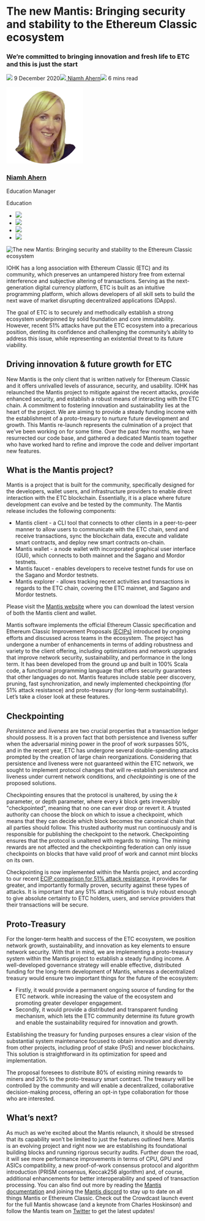 # The new Mantis: Bringing security and stability to the Ethereum Classic ecosystem
### **We’re committed to bringing innovation and fresh life to ETC and this is just the start**
![](img/2020-12-09-the-new-mantis-bringing-security-and-stability-to-the-ethereum-classic-ecosystem-1.002.png) 9 December 2020![](img/2020-12-09-the-new-mantis-bringing-security-and-stability-to-the-ethereum-classic-ecosystem-1.002.png)[ Niamh Ahern](tmp//en/blog/authors/niamh-ahern/page-1/)![](img/2020-12-09-the-new-mantis-bringing-security-and-stability-to-the-ethereum-classic-ecosystem-1.003.png) 6 mins read

![Niamh Ahern](img/2020-12-09-the-new-mantis-bringing-security-and-stability-to-the-ethereum-classic-ecosystem-1.004.png)[](tmp//en/blog/authors/niamh-ahern/page-1/)
### [**Niamh Ahern**](tmp//en/blog/authors/niamh-ahern/page-1/)
Education Manager

Education

- ![](img/2020-12-09-the-new-mantis-bringing-security-and-stability-to-the-ethereum-classic-ecosystem-1.005.png)[](mailto:niamh.ahern@iohk.io "Email")
- ![](img/2020-12-09-the-new-mantis-bringing-security-and-stability-to-the-ethereum-classic-ecosystem-1.006.png)[](https://www.linkedin.com/in/niamh-ahern-67849949/ "LinkedIn")
- ![](img/2020-12-09-the-new-mantis-bringing-security-and-stability-to-the-ethereum-classic-ecosystem-1.007.png)[](https://twitter.com/nahern_iohk?lang=en "Twitter")
- ![](img/2020-12-09-the-new-mantis-bringing-security-and-stability-to-the-ethereum-classic-ecosystem-1.008.png)[](https://github.com/nahern "GitHub")

![The new Mantis: Bringing security and stability to the Ethereum Classic ecosystem](img/2020-12-09-the-new-mantis-bringing-security-and-stability-to-the-ethereum-classic-ecosystem-1.009.png)

IOHK has a long association with Ethereum Classic (ETC) and its community, which preserves an untampered history free from external interference and subjective altering of transactions. Serving as the next-generation digital currency platform, ETC is built as an intuitive programming platform, which allows developers of all skill sets to build the next wave of market disrupting decentralized applications (DApps). 

The goal of ETC is to securely and methodically establish a strong ecosystem underpinned by solid foundation and core immutability. However, recent 51% attacks have put the ETC ecosystem into a precarious position, denting its confidence and challenging the community’s ability to address this issue, while representing an existential threat to its future viability. 
## **Driving innovation & future growth for ETC**
New Mantis is the only client that is written natively for Ethereum Classic and it offers unrivalled levels of assurance, security, and usability. IOHK has relaunched the Mantis project to mitigate against the recent attacks, provide enhanced security, and establish a robust means of interacting with the ETC chain. A commitment to fostering innovation and sustainability lies at the heart of the project. We are aiming to provide a steady funding income with the establishment of a proto-treasury to nurture future development and growth. This Mantis re-launch represents the culmination of a project that we've been working on for some time. Over the past few months, we have resurrected our code base, and gathered a dedicated Mantis team together who have worked hard to refine and improve the code and deliver important new features.
## **What is the Mantis project?**
Mantis is a project that is built for the community, specifically designed for the developers, wallet users, and infrastructure providers to enable direct interaction with the ETC blockchain. Essentially, it is a place where future development can evolve and be tested by the community. The Mantis release includes the following components:

- Mantis client - a CLI tool that connects to other clients in a peer-to-peer manner to allow users to communicate with the ETC chain, send and receive transactions, sync the blockchain data, execute and validate smart contracts, and deploy new smart contracts on-chain.
- Mantis wallet - a node wallet with incorporated graphical user interface (GUI), which connects to both mainnet and the Sagano and Mordor testnets. 
- Mantis faucet - enables developers to receive testnet funds for use on the Sagano and Mordor testnets.
- Mantis explorer - allows tracking recent activities and transactions in regards to the ETC chain, covering the ETC mainnet, and Sagano and Mordor testnets. 

Please visit the [Mantis website](https://mantisclient.io/) where you can download the latest version of both the Mantis client and wallet.

Mantis software implements the official Ethereum Classic specification and Ethereum Classic Improvement Proposals [(ECIPs)](https://ecips.ethereumclassic.org/) introduced by ongoing efforts and discussed across teams in the ecosystem. The project has undergone a number of enhancements in terms of adding robustness and variety to the client offering, including optimizations and network upgrades that improve network security, sustainability, and performance in the long term. It has been developed from the ground up and built in 100% Scala code, a functional programming language that offers security guarantees that other languages do not. Mantis features include stable peer discovery, pruning, fast synchronization, and newly implemented checkpointing (for 51% attack resistance) and proto-treasury (for long-term sustainability). Let’s take a closer look at these features.
## **Checkpointing**
*Persistence* and *liveness* are two crucial properties that a transaction ledger should possess. It is a proven fact that both persistence and liveness suffer when the adversarial mining power in the proof of work surpasses 50%, and in the recent year, ETC has undergone several double-spending attacks prompted by the creation of large chain reorganizations. Considering that persistence and liveness were not guaranteed within the ETC network, we sought to implement protocol changes that will re-establish persistence and liveness under current network conditions, and *checkpointing* is one of the proposed solutions. 

Checkpointing ensures that the protocol is unaltered, by using the *k* parameter, or depth parameter, where every *k* block gets irreversibly "checkpointed", meaning that no one can ever drop or revert it. A trusted authority can choose the block on which to issue a checkpoint, which means that they can decide which block becomes the canonical chain that all parties should follow. This trusted authority must run continuously and is responsible for publishing the checkpoint to the network. Checkpointing ensures that the protocol is unaltered with regards to mining. The mining rewards are not affected and the checkpointing federation can only issue checkpoints on blocks that have valid proof of work and cannot mint blocks on its own. 

Checkpointing is now implemented within the Mantis project, and according to our recent [ECIP comparison for 51% attack resistance](https://static.iohk.io/docs/etc/ecip-comparison-for-51-attack-resistance.pdf), it provides far greater, and importantly formally proven, security against these types of attacks. It is important that any 51% attack mitigation is truly robust enough to give absolute certainty to ETC holders, users, and service providers that their transactions will be secure.
## **Proto-Treasury**
For the longer-term health and success of the ETC ecosystem, we position network growth, sustainability, and innovation as key elements to ensure network security. With that in mind, we are implementing a proto-treasury system within the Mantis project to establish a steady funding income. A well-developed governance strategy will enable effective, distributed funding for the long-term development of Mantis, whereas a decentralized treasury would ensure two important things for the future of the ecosystem:

- Firstly, it would provide a permanent ongoing source of funding for the ETC network. while increasing the value of the ecosystem and promoting greater developer engagement. 
- Secondly, it would provide a distributed and transparent funding mechanism, which lets the ETC community determine its future growth and enable the sustainability required for innovation and growth.

Establishing the treasury for funding purposes ensures a clear vision of the substantial system maintenance focused to obtain innovation and diversity from other projects, including proof of stake (PoS) and newer blockchains. This solution is straightforward in its optimization for speed and implementation.

The proposal foresees to distribute 80% of existing mining rewards to miners and 20% to the proto-treasury smart contract. The treasury will be controlled by the community and will enable a decentralized, collaborative decision-making process, offering an opt-in type collaboration for those who are interested.
## **What’s next?**
As much as we’re excited about the Mantis relaunch, it should be stressed that its capability won’t be limited to just the features outlined here. Mantis is an evolving project and right now we are establishing its foundational building blocks and running rigorous security audits. Further down the road, it will see more performance improvements in terms of CPU, GPU and ASICs compatibility, a new proof-of-work consensus protocol and algorithm introduction (PRISM consensus, Keccak256 algorithm) and, of course, additional enhancements for better interoperability and speed of transaction processing. You can also find out more by reading the [Mantis documentation](https://docs.mantisclient.io/) and joining the [Mantis discord](https://discord.com/invite/7vUyWrN33p) to stay up to date on all things Mantis or Ethereum Classic. Check out the Crowdcast launch event for the full Mantis showcase (and a keynote from Charles Hoskinson) and follow the Mantis team on [Twitter](https://twitter.com/Mantis_IO/) to get the latest updates! 
